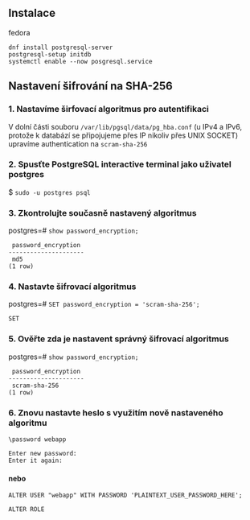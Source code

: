 ## Instalace
fedora
```
dnf install postgresql-server
postgresql-setup initdb
systemctl enable --now posgresql.service
```

## Nastavení šifrování na SHA-256

### 1. Nastavíme širfovací algoritmus pro autentifikaci
V dolní části souboru `/var/lib/pgsql/data/pg_hba.conf` (u IPv4 a IPv6, protože k databází se připojujeme přes IP nikoliv přes UNIX SOCKET) upravíme authentication na `scram-sha-256`

### 2. Spusťte PostgreSQL interactive terminal jako uživatel postgres
$ `sudo -u postgres psql`

### 3. Zkontrolujte současně nastavený algoritmus
postgres=# `show password_encryption;`
```
 password_encryption 
---------------------
 md5
(1 row)
```

### 4. Nastavte šifrovací algoritmus
postgres=# `SET password_encryption = 'scram-sha-256';`
```
SET
```

### 5. Ověřte zda je nastavent správný šifrovací algoritmus
postgres=# `show password_encryption;`
```
 password_encryption 
---------------------
 scram-sha-256
(1 row)
```

### 6. Znovu nastavte heslo s využitím nově nastaveného algoritmu
`\password webapp`
```
Enter new password:
Enter it again:
```
#### nebo 
`ALTER USER "webapp" WITH PASSWORD 'PLAINTEXT_USER_PASSWORD_HERE';`
```
ALTER ROLE
```
